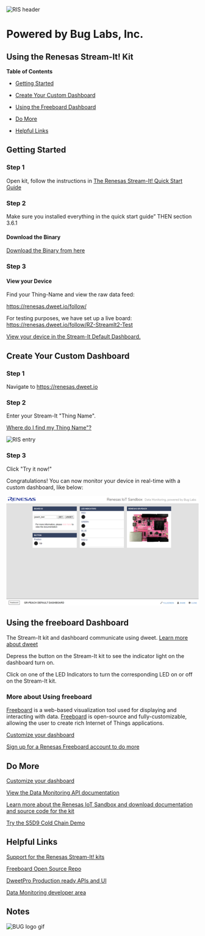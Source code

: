 ![RIS header](https://github.com/buglabs/Synergy-Starter-Kit/raw/master/Pictures/RIS%20header.PNG)

# Powered by Bug Labs, Inc. 
## Using the Renesas Stream-It! Kit 

**Table of Contents** 
- [Getting Started](#getting-started)
- [Create Your Custom Dashboard](#create-your-custom-dashboard)
- [Using the Freeboard Dashboard](#using-the-freeboard-dashboard)
- [Do More](#do-more)

- [Helpful Links](#helpful-links)

## Getting Started

### Step 1

Open kit, follow the instructions in [The Renesas Stream-It! Quick Start Guide](https://github.com/buglabs/Renesas-RZ-Solution-Kits/raw/master/Stream-It/Files/Stream-It%20HW%20QGS.pdf)

### Step 2

Make sure you installed everything in the quick start guide” THEN section 3.6.1

#### Download the Binary

[Download the Binary from here](https://github.com/buglabs/Renesas-RZ-Solution-Kits/tree/master/Stream-It/Files/Firmware)

### Step 3 

#### View your Device

Find your Thing-Name and view the raw data feed:

https://renesas.dweet.io/follow/

For testing purposes, we have set up a live board: https://renesas.dweet.io/follow/RZ-StreamIt2-Test

[View your device in the Stream-It Default Dashboard.](https://renesas.freeboard.io/board/rVbZ2R)

## Create Your Custom Dashboard

### Step 1 

Navigate to https://renesas.dweet.io

### Step 2 

Enter your Stream-It "Thing Name".

[Where do I find my Thing Name"?](#view-your-device)

![RIS entry](https://github.com/buglabs/Synergy-Starter-Kit/raw/master/Pictures/RIS%20entry.PNG)

### Step 3

Click "Try it now!"

Congratulations! You can now monitor your device in real-time with a custom dashboard, like below:

![dash2](https://github.com/buglabs/Renesas-RZ-Solution-Kits/raw/master/GR-Peach/Files/Pictures/Peach%201.PNG)

## Using the freeboard Dashboard

The Stream-It kit and dashboard communicate using dweet. [Learn more about dweet](https://dweetPro.io)

Depress the button on the Stream-It kit to see the indicator light on the dashboard turn on.

Click on one of the LED Indicators to turn the corresponding LED on or off on the Stream-It kit.

### More about Using freeboard

[Freeboard](https://freeboard.io) is a web-based visualization tool used for displaying and interacting with data. [Freeboard](https://freeboard.io) is open-source and fully-customizable, allowing the user to create rich Internet of Things applications.

[Customize your dashboard](https://github.com/buglabs/Synergy-Starter-Kit/blob/master/README.md#using-freeboard)

[Sign up for a Renesas Freeboard account to do more](https://renesas.freeboard.io/signup)


## Do More

[Customize your dashboard](https://github.com/buglabs/Synergy-Starter-Kit/blob/master/README.md#using-freeboard)

[View the Data Monitoring API documentation](https://renesas.dweet.io/play/)

[Learn more about the Renesas IoT Sandbox and download documentation and source code for the kit](https://www.renesas.com/iotsandbox)

[Try the S5D9 Cold Chain Demo](https://github.com/buglabs/Synergy-Starter-Kit/blob/master/Cold%20Chain/User%20Guide.md) 


## Helpful Links

[Support for the Renesas Stream-It! kits](https://www.renesas.com/en-us/solutions/key-technology/human-interface/rz-stream-it-v1.html)

[Freeboard Open Source Repo](https://github.com/Freeboard/freeboard)

[DweetPro Production ready APIs and UI](https://dweetpro.io)

[Data Monitoring developer area](https://renesas.dweet.io/) 


## Notes


![BUG logo gif](https://github.com/buglabs/Synergy-Starter-Kit/raw/master/Pictures/BUG_logo_gif.gif)
